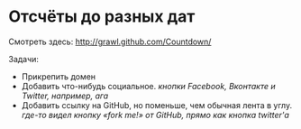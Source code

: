 # Отсчёты до разных дат

Смотреть здесь: http://grawl.github.com/Countdown/

Задачи:

- Прикрепить домен
- Добавить что-нибудь социальное. *кнопки Facebook, Вконтакте и Twitter, например, ага*
- Добавить ссылку на GitHub, но поменьше, чем обычная лента в углу. *где-то видел кнопку «fork me!» от GitHub, прямо как кнопка twitter'а*